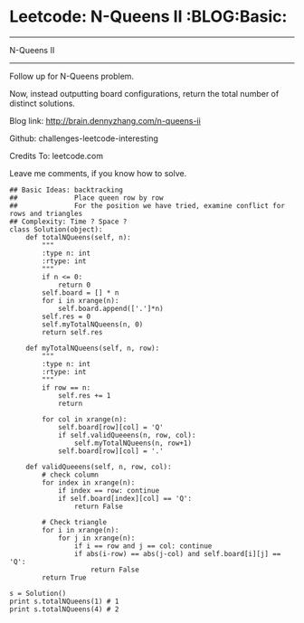 # Leetcode: N-Queens II     :BLOG:Basic:


---

N-Queens II  

---

Follow up for N-Queens problem.  

Now, instead outputting board configurations, return the total number of distinct solutions.  

Blog link: <http://brain.dennyzhang.com/n-queens-ii>  

Github: challenges-leetcode-interesting  

Credits To: leetcode.com  

Leave me comments, if you know how to solve.  

    ## Basic Ideas: backtracking
    ##              Place queen row by row
    ##              For the position we have tried, examine conflict for rows and triangles
    ## Complexity: Time ? Space ?
    class Solution(object):
        def totalNQueens(self, n):
            """
            :type n: int
            :rtype: int
            """
            if n <= 0:
                return 0
            self.board = [] * n
            for i in xrange(n):
                self.board.append(['.']*n)
            self.res = 0
            self.myTotalNQueens(n, 0)
            return self.res
    
        def myTotalNQueens(self, n, row):
            """
            :type n: int
            :rtype: int
            """
            if row == n:
                self.res += 1
                return
    
            for col in xrange(n):
                self.board[row][col] = 'Q'
                if self.validQueeens(n, row, col):
                    self.myTotalNQueens(n, row+1)
                self.board[row][col] = '.'
    
        def validQueeens(self, n, row, col):
            # check column
            for index in xrange(n):
                if index == row: continue
                if self.board[index][col] == 'Q':
                    return False
    
            # Check triangle
            for i in xrange(n):
                for j in xrange(n):
                    if i == row and j == col: continue
                    if abs(i-row) == abs(j-col) and self.board[i][j] == 'Q':
                        return False
            return True
    
    s = Solution()
    print s.totalNQueens(1) # 1
    print s.totalNQueens(4) # 2